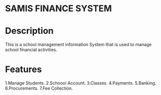 # SAMIS FINANCE SYSTEM
# Description
This is a school management information System that  is used to manage school financial activities. 


# Features
1.Manage Students.
2.Schoool Account.
3.Classes.
4.Payments.
5.Banking.
6.Procurements.
7.Fee Collection.



